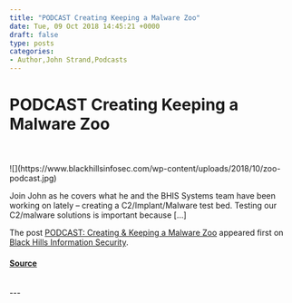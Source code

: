 ```yaml
---
title: "PODCAST Creating Keeping a Malware Zoo"
date: Tue, 09 Oct 2018 14:45:21 +0000
draft: false
type: posts
categories: 
- Author,John Strand,Podcasts
---
```

# PODCAST Creating Keeping a Malware Zoo

<br/>

<br/>
![](https://www.blackhillsinfosec.com/wp-content/uploads/2018/10/zoo-podcast.jpg)

Join John as he covers what he and the BHIS Systems team have been working on lately – creating a C2/Implant/Malware test bed. Testing our C2/malware solutions is important because \[…\]

The post [PODCAST: Creating & Keeping a Malware Zoo](https://www.blackhillsinfosec.com/podcast-creating-keeping-a-malware-zoo/) appeared first on [Black Hills Information Security](https://www.blackhillsinfosec.com).

#### [Source](https://www.blackhillsinfosec.com/podcast-creating-keeping-a-malware-zoo/)

<br/>
---

